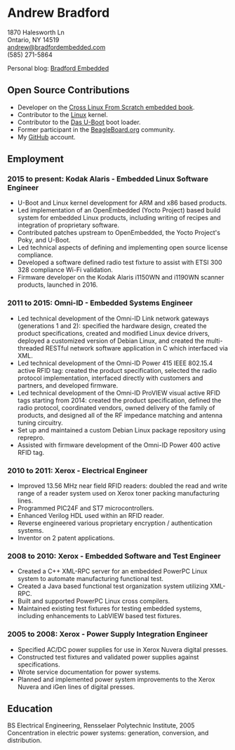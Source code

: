 # Andrew Bradford

1870 Halesworth Ln  
Ontario, NY 14519  
[andrew@bradfordembedded.com][email]  
(585) 271-5864  

Personal blog: [Bradford Embedded][blog]

[email]: mailto:andrew@bradfordembedded.com
[blog]: http://www.bradfordembedded.com

## Open Source Contributions

* Developer on the [Cross Linux From Scratch embedded book][clfs].
* Contributor to the [Linux][linux] kernel.
* Contributor to the [Das U-Boot][u-boot] boot loader.
* Former participant in the [BeagleBoard.org][beagle] community.
* My [GitHub][github] account.

[clfs]: http://clfs.org/view/clfs-embedded/
[beagle]: http://beagleboard.org
[u-boot]: http://www.denx.de/wiki/U-Boot/WebHome
[linux]: http://www.kernel.org
[github]: http://github.com/bradfa

## Employment

### 2015 to present: Kodak Alaris - Embedded Linux Software Engineer

* U-Boot and Linux kernel development for ARM and x86 based products.
* Led implementation of an OpenEmbedded (Yocto Project) based build system for
  embedded Linux products, including writing of recipes and integration of
  proprietary software.
* Contributed patches upstream to OpenEmbedded, the Yocto Project's Poky, and
  U-Boot.
* Led technical aspects of defining and implementing open source license
  compliance.
* Developed a software defined radio test fixture to assist with ETSI 300 328
  compliance Wi-Fi validation.
* Firmware developer on the Kodak Alaris i1150WN and i1190WN scanner products,
  launched in 2016.

### 2011 to 2015: Omni-ID - Embedded Systems Engineer

* Led technical development of the Omni-ID Link network gateways (generations 1
  and 2): specified the hardware design, created the product specifications,
  created and modified Linux device drivers, deployed a customized version of
  Debian Linux, and created the multi-threaded RESTful network software
  application in C which interfaced via XML.
* Led technical development of the Omni-ID Power 415 IEEE 802.15.4 active RFID
  tag: created the product specification, selected the radio protocol
  implementation, interfaced directly with customers and partners, and developed
  firmware.
* Led technical development of the Omni-ID ProVIEW visual active RFID tags
  starting from 2014: created the product specification, defined the radio
  protocol, coordinated vendors, owned delivery of the family of products, and
  designed all of the RF impedance matching and antenna tuning circuitry.
* Set up and maintained a custom Debian Linux package repository using reprepro.
* Assisted with firmware development of the Omni-ID Power 400 active RFID tag.

### 2010 to 2011: Xerox - Electrical Engineer

* Improved 13.56 MHz near field RFID readers: doubled the read and
  write range of a reader system used on Xerox toner packing manufacturing
  lines.
* Programmed PIC24F and ST7 microcontrollers.
* Enhanced Verilog HDL used within an RFID reader.
* Reverse engineered various proprietary encryption / authentication systems.
* Inventor on 2 patent applications.

### 2008 to 2010: Xerox - Embedded Software and Test Engineer

* Created a C++ XML-RPC server for an embedded PowerPC Linux system to automate
  manufacturing functional test.
* Created a Java based functional test organization system utilizing XML-RPC.
* Built and supported PowerPC Linux cross compilers.
* Maintained existing test fixtures for testing embedded systems, including
  enhancements to LabVIEW based test fixtures.

### 2005 to 2008: Xerox - Power Supply Integration Engineer

* Specified AC/DC power supplies for use in Xerox Nuvera digital presses.
* Constructed test fixtures and validated power supplies against specifications.
* Wrote service documentation for power systems.
* Planned and implemented power system improvements to the Xerox Nuvera and iGen
  lines of digital presses.

## Education

BS Electrical Engineering, Rensselaer Polytechnic Institute, 2005  
Concentration in electric power systems: generation, conversion, and
distribution.

